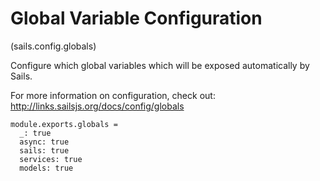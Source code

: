 
# Global Variable Configuration

(sails.config.globals)

Configure which global variables which will be exposed
automatically by Sails.

For more information on configuration, check out:
http://links.sailsjs.org/docs/config/globals

    module.exports.globals =
      _: true
      async: true
      sails: true
      services: true
      models: true
